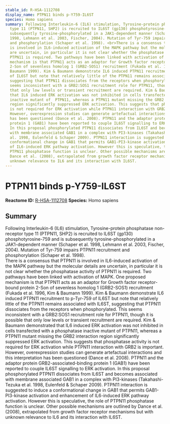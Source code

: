 ```yaml
---
stable_id: R-HSA-1112708
display_name: PTPN11 binds p-Y759-IL6ST
species: Homo sapiens
summary: Following Interleukin-6 (IL6) stimulation, Tyrosine-protein phosphatase non-receptor
  type 11 (PTPN11, SHP2) is recruited to IL6ST (gp130) phosphotyrosine-759 and is
  subsequently tyrosine-phosphorylated in a JAK1-dependent manner (Schaper et al.
  1998, Lehmann et al. 2003, Fischer, 2004). Mutation of Tyr-759 impairs PTPN11 recruitment
  and phosphorylation (Schaper et al. 1998). <br>There is a consensus that PTPN11
  is involved in IL6-induced activation of the MAPK pathway but the molecular details
  are uncertain, in particular it is not clear whether the phosphatase activity of
  PTPN11 is required. Two pathways have been linked with activation of MAPK. One proposed
  mechanism is that PTPN11 acts as an adaptor for Growth factor receptor-bound protein
  2-Son of sevenless homolog 1 (GRB2-SOS1) recruitment (Fukada et al. 1996, Kim &
  Baumann 1999). Kim & Baumann demonstrate IL6 induced PTPN11 recruitment to p-Tyr-759
  of IL6ST but note that relatively little of the PTPN11 remains associated with IL6ST,
  suggesting that PTPN11 dissociates from the receptors when phosphorylated. This
  seems inconsistent with a GRB2:SOS1 recruitment role for PTPN11, though it is possible
  that only low levels or transient recruitment are required. Kim & Baumann demonstrated
  that IL6 induced ERK activation was not inhibited in cells transfected with a phosphatase
  inactive mutant of  PTPN11, whereas a PTPN11 mutant missing the GRB2 interaction
  region significantly suppressed ERK activation. This suggests that phosphatase activity
  is not required for ERK activation while PTPN11 interaction with GRB2 is important.
  However, overexpression studies can generate artefactual interactions and this interpretation
  has been questioned (Dance et al. 2008). PTPN11 and the adaptor protein GRB2-associated-binding
  protein 1 (GAB1) have been reported to couple IL6ST signalling to ERK activation.
  In this proposal phosphorylated PTPN11 dissociates from IL6ST and becomes associated
  with membrane associated GAB1 in a complex with PI3-kinases (Takahashi-Tezuka et
  al. 1998, Eulenfeld & Schaper 2009). PTPN11 interaction is suggested to induce a
  conformational change in GAB1 that permits GAB1-PI3-kinase activation and enhancement
  of IL6-induced ERK pathway activation. However this is speculative, the role of
  PTPN11 phosphatase function is unclear. Other possible mechanisms are outlined by
  Dance et al. (2008), extrapolated from growth factor receptor mechanisms but with
  unknown relevance to IL6 and its interaction with IL6ST.
---
```


# PTPN11 binds p-Y759-IL6ST
**Reactome ID:** [R-HSA-1112708](https://reactome.org/content/detail/R-HSA-1112708)
**Species:** Homo sapiens

## Summary

Following Interleukin-6 (IL6) stimulation, Tyrosine-protein phosphatase non-receptor type 11 (PTPN11, SHP2) is recruited to IL6ST (gp130) phosphotyrosine-759 and is subsequently tyrosine-phosphorylated in a JAK1-dependent manner (Schaper et al. 1998, Lehmann et al. 2003, Fischer, 2004). Mutation of Tyr-759 impairs PTPN11 recruitment and phosphorylation (Schaper et al. 1998). <br>There is a consensus that PTPN11 is involved in IL6-induced activation of the MAPK pathway but the molecular details are uncertain, in particular it is not clear whether the phosphatase activity of PTPN11 is required. Two pathways have been linked with activation of MAPK. One proposed mechanism is that PTPN11 acts as an adaptor for Growth factor receptor-bound protein 2-Son of sevenless homolog 1 (GRB2-SOS1) recruitment (Fukada et al. 1996, Kim & Baumann 1999). Kim & Baumann demonstrate IL6 induced PTPN11 recruitment to p-Tyr-759 of IL6ST but note that relatively little of the PTPN11 remains associated with IL6ST, suggesting that PTPN11 dissociates from the receptors when phosphorylated. This seems inconsistent with a GRB2:SOS1 recruitment role for PTPN11, though it is possible that only low levels or transient recruitment are required. Kim & Baumann demonstrated that IL6 induced ERK activation was not inhibited in cells transfected with a phosphatase inactive mutant of  PTPN11, whereas a PTPN11 mutant missing the GRB2 interaction region significantly suppressed ERK activation. This suggests that phosphatase activity is not required for ERK activation while PTPN11 interaction with GRB2 is important. However, overexpression studies can generate artefactual interactions and this interpretation has been questioned (Dance et al. 2008). PTPN11 and the adaptor protein GRB2-associated-binding protein 1 (GAB1) have been reported to couple IL6ST signalling to ERK activation. In this proposal phosphorylated PTPN11 dissociates from IL6ST and becomes associated with membrane associated GAB1 in a complex with PI3-kinases (Takahashi-Tezuka et al. 1998, Eulenfeld & Schaper 2009). PTPN11 interaction is suggested to induce a conformational change in GAB1 that permits GAB1-PI3-kinase activation and enhancement of IL6-induced ERK pathway activation. However this is speculative, the role of PTPN11 phosphatase function is unclear. Other possible mechanisms are outlined by Dance et al. (2008), extrapolated from growth factor receptor mechanisms but with unknown relevance to IL6 and its interaction with IL6ST.
